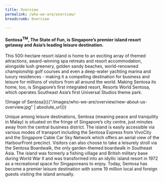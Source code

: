 ```yaml
---
title: Overview
permalink: /who-we-are/overview/
breadcrumb: Overview

---
```



#### **Sentosa<sup>TM</sup>, The State of Fun, is Singapore’s premier island resort getaway and Asia’s leading leisure destination.**

This 500-hectare resort island is home to an exciting array of themed attractions, award-winning spa retreats and resort accommodation, alongside lush greenery, golden sandy beaches, world-renowned championship golf courses and even a deep-water yachting marina and luxury residences - making it a compelling destination for business and leisure for millions of visitors from all around the world. Making Sentosa its home, too, is Singapore’s first integrated resort, Resorts World Sentosa, which operates Southeast Asia’s first Universal Studios theme park.

![Image of Sentosa]({{"/images/who-we-are/overview/new-about-us-overview.jpg" | absolute_url}})

Unique among leisure destinations, Sentosa (meaning peace and tranquility in Malay) is situated on the fringe of Singapore’s city centre, just minutes away from the central business district. The island is easily accessible via various modes of transport including the Sentosa Express from VivoCity and the Singapore Cable Car Sky Network which offers an aerial view of the HarbourFront precinct. Visitors can also choose to take a leisurely stroll via the Sentosa Boardwalk, the only garden-themed boardwalk in Southeast Asia. The island was formerly a fishing village and British military base during World War II and was transformed into an idyllic island resort in 1972 as a recreational space for Singaporeans to enjoy. Today, Sentosa has become a premier leisure destination with some 19 million local and foreign guests visiting the island annually.

